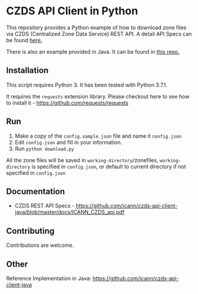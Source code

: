 CZDS API Client in Python
===========

This repository provides a Python example of how to download zone files via CZDS (Centralized Zone Data Service) REST API. 
A detail API Specs can be found [here.](https://github.com/icann/czds-api-client-java/tree/master/docs)

There is also an example provided in Java. It can be found in [this repo.](https://github.com/icann/czds-api-client-java)

Installation
------------

This script requires Python 3. It has been tested with Python 3.7.1. 

It requires the `requests` extension library. Please checkout here to see how to install it - https://github.com/requests/requests

Run
---------------------

1. Make a copy of the `config.sample.json` file and name it `config.json`
2. Edit `config.json` and fill in your information.
2. Run `python download.py`

All the zone files will be saved in `working-directory`/zonefiles, `working-directory` is specified in `config.json`, 
or default to current directory if not specified in `config.json`

Documentation
-------------

* CZDS REST API Specs - https://github.com/icann/czds-api-client-java/blob/master/docs/ICANN_CZDS_api.pdf

Contributing
------------

Contributions are welcome.

Other
-----

Reference Implementation in Java: https://github.com/icann/czds-api-client-java
